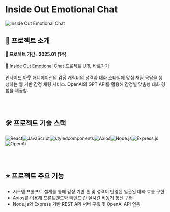 # Inside Out Emotional Chat 

<img alt="Inside Out Emotional Chat" src="https://github.com/user-attachments/assets/7b4aadf2-ed7e-4821-8afd-d3c201a3b801" />

## 📄 프로젝트 소개

**📆 프로젝트 기간 : 2025.01 (1주)**
<br><br>
[🔗 Inside Out Emotional Chat 프로젝트 URL 바로가기]()
<br><br>
인사이드 아웃 애니메이션의 감정 캐릭터의 성격과 대화 스타일에 맞춰 채팅 응답을 생성하는 웹 기반 감정 채팅 서비스. 
OpenAI의 GPT API를 활용해 감정별 맞춤형 대화 경험을 제공함.

<br><br>

## 🛠️ 프로젝트 기술 스택

<img alt="React" src="https://img.shields.io/badge/React-61DAFB?style=for-the-badge&logo=React&logoColor=white"><img alt="JavaScript" src="https://img.shields.io/badge/JavaScript-F7DF1E?style=for-the-badge&logo=JavaScript&logoColor=white"><img alt="styledcomponents" src="https://img.shields.io/badge/styledcomponents-DB7093?style=for-the-badge&logo=styledcomponents&logoColor=white"><img alt="Axios" src="https://img.shields.io/badge/axios-5A29E4?style=for-the-badge&logo=Axios&logoColor=white"><img alt="Node.js" src="https://img.shields.io/badge/nodedotjs-5FA04E?style=for-the-badge&logo=nodedotjs&logoColor=white"><img alt="Express.js" src="https://img.shields.io/badge/express-000000?style=for-the-badge&logo=express&logoColor=white"><img alt="OpenAi" src="https://img.shields.io/badge/openai-412991?style=for-the-badge&logo=openai&logoColor=white">

<br><br>

## ⭐️ 프로젝트 주요 기능
- 시스템 프롬프트 설계를 통해 감정 기반 톤 및 성격이 반영된 일관된 대화 흐름 구현
- Axios를 이용해 프론트엔드와 백엔드 간 실시간 비동기 통신 구현
- Node.js와 Express 기반 REST API 서버 구축 및 OpenAI API 연동
